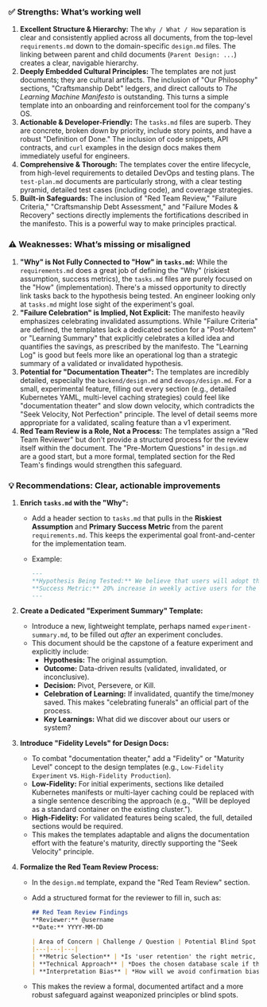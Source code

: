 ### ✅ **Strengths: What’s working well**

1. **Excellent Structure & Hierarchy:** The `Why / What / How` separation is clear and consistently applied across all documents, from the top-level `requirements.md` down to the domain-specific `design.md` files. The linking between parent and child documents (`Parent Design: ...`) creates a clear, navigable hierarchy.
2. **Deeply Embedded Cultural Principles:** The templates are not just documents; they are cultural artifacts. The inclusion of "Our Philosophy" sections, "Craftsmanship Debt" ledgers, and direct callouts to *The Learning Machine Manifesto* is outstanding. This turns a simple template into an onboarding and reinforcement tool for the company's OS.
3. **Actionable & Developer-Friendly:** The `tasks.md` files are superb. They are concrete, broken down by priority, include story points, and have a robust "Definition of Done." The inclusion of code snippets, API contracts, and `curl` examples in the design docs makes them immediately useful for engineers.
4. **Comprehensive & Thorough:** The templates cover the entire lifecycle, from high-level requirements to detailed DevOps and testing plans. The `test-plan.md` documents are particularly strong, with a clear testing pyramid, detailed test cases (including code), and coverage strategies.
5. **Built-in Safeguards:** The inclusion of "Red Team Review," "Failure Criteria," "Craftsmanship Debt Assessment," and "Failure Modes & Recovery" sections directly implements the fortifications described in the manifesto. This is a powerful way to make principles practical.

### ⚠️ **Weaknesses: What’s missing or misaligned**

1. **"Why" is Not Fully Connected to "How" in `tasks.md`:** While the `requirements.md` does a great job of defining the "Why" (riskiest assumption, success metrics), the `tasks.md` files are purely focused on the "How" (implementation). There's a missed opportunity to directly link tasks back to the hypothesis being tested. An engineer looking only at `tasks.md` might lose sight of the experiment's goal.
2. **"Failure Celebration" is Implied, Not Explicit:** The manifesto heavily emphasizes celebrating invalidated assumptions. While "Failure Criteria" are defined, the templates lack a dedicated section for a "Post-Mortem" or "Learning Summary" that explicitly celebrates a killed idea and quantifies the savings, as prescribed by the manifesto. The "Learning Log" is good but feels more like an operational log than a strategic summary of a validated or invalidated hypothesis.
3. **Potential for "Documentation Theater":** The templates are incredibly detailed, especially the `backend/design.md` and `devops/design.md`. For a small, experimental feature, filling out every section (e.g., detailed Kubernetes YAML, multi-level caching strategies) could feel like "documentation theater" and slow down velocity, which contradicts the "Seek Velocity, Not Perfection" principle. The level of detail seems more appropriate for a validated, scaling feature than a v1 experiment.
4. **Red Team Review is a Role, Not a Process:** The templates assign a "Red Team Reviewer" but don't provide a structured process for the review itself within the document. The "Pre-Mortem Questions" in `design.md` are a good start, but a more formal, templated section for the Red Team's findings would strengthen this safeguard.

### 💡 **Recommendations: Clear, actionable improvements**

1. **Enrich `tasks.md` with the "Why":**
    * Add a header section to `tasks.md` that pulls in the **Riskiest Assumption** and **Primary Success Metric** from the parent `requirements.md`. This keeps the experimental goal front-and-center for the implementation team.
    * Example:

        ```markdown
        ---
        **Hypothesis Being Tested:** We believe that users will adopt the new dashboard because it reduces report generation time.
        **Success Metric:** 20% increase in weekly active users for the reporting feature.
        ---
        ```

2. **Create a Dedicated "Experiment Summary" Template:**
    * Introduce a new, lightweight template, perhaps named `experiment-summary.md`, to be filled out *after* an experiment concludes.
    * This document should be the capstone of a feature experiment and explicitly include:
        * **Hypothesis:** The original assumption.
        * **Outcome:** Data-driven results (validated, invalidated, or inconclusive).
        * **Decision:** Pivot, Persevere, or Kill.
        * **Celebration of Learning:** If invalidated, quantify the time/money saved. This makes "celebrating funerals" an official part of the process.
        * **Key Learnings:** What did we discover about our users or system?

3. **Introduce "Fidelity Levels" for Design Docs:**
    * To combat "documentation theater," add a "Fidelity" or "Maturity Level" concept to the design templates (e.g., `Low-Fidelity Experiment` vs. `High-Fidelity Production`).
    * **Low-Fidelity:** For initial experiments, sections like detailed Kubernetes manifests or multi-layer caching could be replaced with a single sentence describing the approach (e.g., "Will be deployed as a standard container on the existing cluster.").
    * **High-Fidelity:** For validated features being scaled, the full, detailed sections would be required.
    * This makes the templates adaptable and aligns the documentation effort with the feature's maturity, directly supporting the "Seek Velocity" principle.

4. **Formalize the Red Team Review Process:**
    * In the `design.md` template, expand the "Red Team Review" section.
    * Add a structured format for the reviewer to fill in, such as:

        ```markdown
        ## Red Team Review Findings
        **Reviewer:** @username
        **Date:** YYYY-MM-DD

        | Area of Concern | Challenge / Question | Potential Blind Spot |
        |---|---|---|
        | **Metric Selection** | *Is 'user retention' the right metric, or could it be misleading?* | *We might retain users who hate the feature but are locked in.* |
        | **Technical Approach** | *Does the chosen database scale if the hypothesis is 10x more successful than expected?* | *We've optimized for speed of delivery, not for success.* |
        | **Interpretation Bias** | *How will we avoid confirmation bias when analyzing the results?* | *The PM is heavily invested in this idea and may see what they want to see.* |
        ```

    * This makes the review a formal, documented artifact and a more robust safeguard against weaponized principles or blind spots.
